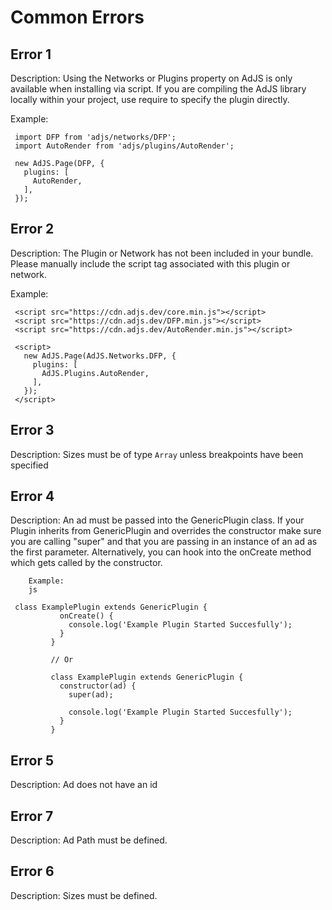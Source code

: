 # Common Errors

## Error 1
Description: Using the Networks or Plugins property on AdJS is only available when installing via script.
If you are compiling the AdJS library locally within your project, use require to
specify the plugin directly.

Example:

 ``` 
  import DFP from 'adjs/networks/DFP';
  import AutoRender from 'adjs/plugins/AutoRender';

  new AdJS.Page(DFP, {
	plugins: [
	  AutoRender,
	],
  });
 ```
  
## Error 2
Description: The Plugin or Network has not been included in your bundle.
Please manually include the script tag associated with this plugin or network.

Example:

 ``` 
  <script src="https://cdn.adjs.dev/core.min.js"></script>
  <script src="https://cdn.adjs.dev/DFP.min.js"></script>
  <script src="https://cdn.adjs.dev/AutoRender.min.js"></script>

  <script>
	new AdJS.Page(AdJS.Networks.DFP, {
	  plugins: [
		AdJS.Plugins.AutoRender,
	  ],
	});
  </script>
 ```
  
## Error 3
Description: Sizes must be of type `Array` unless breakpoints have been specified

  
## Error 4
Description: An ad must be passed into the GenericPlugin class. If your Plugin inherits from GenericPlugin
		and overrides the constructor make sure you are calling "super" and that you are passing in an
		instance of an ad as the first parameter. Alternatively, you can hook into the onCreate method
		which gets called by the constructor.

		Example:
		js
		
 ``` 
  class ExamplePlugin extends GenericPlugin {
			onCreate() {
			  console.log('Example Plugin Started Succesfully');
			}
		  }

		  // Or

		  class ExamplePlugin extends GenericPlugin {
			constructor(ad) {
			  super(ad);

			  console.log('Example Plugin Started Succesfully');
			}
		  }
 ```
  
## Error 5
Description: Ad does not have an id

  
## Error 7
Description: Ad Path must be defined.

  
## Error 6
Description: Sizes must be defined.

  
